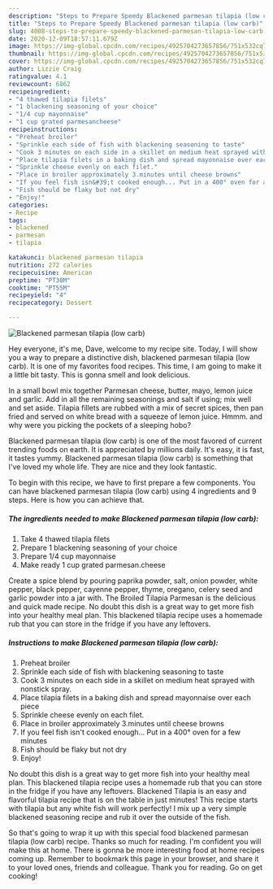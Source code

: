 ```yaml
---
description: "Steps to Prepare Speedy Blackened parmesan tilapia (low carb)"
title: "Steps to Prepare Speedy Blackened parmesan tilapia (low carb)"
slug: 4008-steps-to-prepare-speedy-blackened-parmesan-tilapia-low-carb
date: 2020-12-09T18:57:11.679Z
image: https://img-global.cpcdn.com/recipes/4925704273657856/751x532cq70/blackened-parmesan-tilapia-low-carb-recipe-main-photo.jpg
thumbnail: https://img-global.cpcdn.com/recipes/4925704273657856/751x532cq70/blackened-parmesan-tilapia-low-carb-recipe-main-photo.jpg
cover: https://img-global.cpcdn.com/recipes/4925704273657856/751x532cq70/blackened-parmesan-tilapia-low-carb-recipe-main-photo.jpg
author: Lizzie Craig
ratingvalue: 4.1
reviewcount: 6862
recipeingredient:
- "4 thawed tilapia filets"
- "1 blackening seasoning of your choice"
- "1/4 cup mayonnaise"
- "1 cup grated parmesancheese"
recipeinstructions:
- "Preheat broiler"
- "Sprinkle each side of fish with blackening seasoning to taste"
- "Cook 3 minutes on each side in a skillet on medium heat sprayed with nonstick spray."
- "Place tilapia filets in a baking dish and spread mayonnaise over each piece"
- "Sprinkle cheese evenly on each filet."
- "Place in broiler approximately 3.minutes until cheese browns"
- "If you feel fish isn&#39;t cooked enough... Put in a 400° oven for a few minutes"
- "Fish should be flaky but not dry"
- "Enjoy!"
categories:
- Recipe
tags:
- blackened
- parmesan
- tilapia

katakunci: blackened parmesan tilapia 
nutrition: 272 calories
recipecuisine: American
preptime: "PT30M"
cooktime: "PT55M"
recipeyield: "4"
recipecategory: Dessert

---
```



![Blackened parmesan tilapia (low carb)](https://img-global.cpcdn.com/recipes/4925704273657856/751x532cq70/blackened-parmesan-tilapia-low-carb-recipe-main-photo.jpg)

Hey everyone, it's me, Dave, welcome to my recipe site. Today, I will show you a way to prepare a distinctive dish, blackened parmesan tilapia (low carb). It is one of my favorites food recipes. This time, I am going to make it a little bit tasty. This is gonna smell and look delicious.

In a small bowl mix together Parmesan cheese, butter, mayo, lemon juice and garlic. Add in all the remaining seasonings and salt if using; mix well and set aside. Tilapia fillets are rubbed with a mix of secret spices, then pan fried and served on white bread with a squeeze of lemon juice. Hmmm. and why were you picking the pockets of a sleeping hobo?

Blackened parmesan tilapia (low carb) is one of the most favored of current trending foods on earth. It is appreciated by millions daily. It's easy, it is fast, it tastes yummy. Blackened parmesan tilapia (low carb) is something that I've loved my whole life. They are nice and they look fantastic.


To begin with this recipe, we have to first prepare a few components. You can have blackened parmesan tilapia (low carb) using 4 ingredients and 9 steps. Here is how you can achieve that.

<!--inarticleads1-->

##### The ingredients needed to make Blackened parmesan tilapia (low carb):

1. Take 4 thawed tilapia filets
1. Prepare 1 blackening seasoning of your choice
1. Prepare 1/4 cup mayonnaise
1. Make ready 1 cup grated parmesan.cheese


Create a spice blend by pouring paprika powder, salt, onion powder, white pepper, black pepper, cayenne pepper, thyme, oregano, celery seed and garlic powder into a jar with. The Broiled Tilapia Parmesan is the delicious and quick made recipe. No doubt this dish is a great way to get more fish into your healthy meal plan. This blackened tilapia recipe uses a homemade rub that you can store in the fridge if you have any leftovers. 

<!--inarticleads2-->

##### Instructions to make Blackened parmesan tilapia (low carb):

1. Preheat broiler
1. Sprinkle each side of fish with blackening seasoning to taste
1. Cook 3 minutes on each side in a skillet on medium heat sprayed with nonstick spray.
1. Place tilapia filets in a baking dish and spread mayonnaise over each piece
1. Sprinkle cheese evenly on each filet.
1. Place in broiler approximately 3.minutes until cheese browns
1. If you feel fish isn&#39;t cooked enough... Put in a 400° oven for a few minutes
1. Fish should be flaky but not dry
1. Enjoy!


No doubt this dish is a great way to get more fish into your healthy meal plan. This blackened tilapia recipe uses a homemade rub that you can store in the fridge if you have any leftovers. Blackened Tilapia is an easy and flavorful tilapia recipe that is on the table in just minutes! This recipe starts with tilapia but any white fish will work perfectly! I mix up a very simple blackened seasoning recipe and rub it over the outside of the fish. 

So that's going to wrap it up with this special food blackened parmesan tilapia (low carb) recipe. Thanks so much for reading. I'm confident you will make this at home. There is gonna be more interesting food at home recipes coming up. Remember to bookmark this page in your browser, and share it to your loved ones, friends and colleague. Thank you for reading. Go on get cooking!
